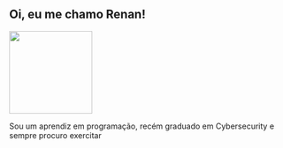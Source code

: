 <h2><b> Oi, eu me chamo Renan! </b></h2>

<div>
  <a href="https://github.com/kZINH0">
  <img height="150em" src="https://github-readme-stats.vercel.app/api?username=kZINH0&show_icons=true&include_all_commits=true&theme=radical&count_private=true" />
</div>
  </a>

  <p>
    Sou um aprendiz em programação, recém graduado em Cybersecurity e sempre procuro exercitar
  </p>
